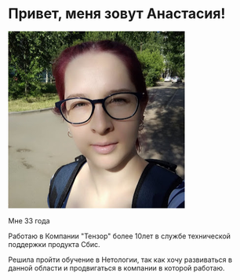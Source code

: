 # Привет, меня зовут Анастасия!

![Мое фото](/img/unnamed.jpg)

Мне 33 года

Работаю в Компании "Тензор" более 10лет в службе технической поддержки продукта Сбис.

Решила пройти обучение в Нетологии, так как хочу развиваться в данной области и продвигаться в компании в которой работаю.
